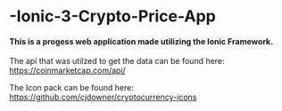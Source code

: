 # -Ionic-3-Crypto-Price-App
#### This is a progess web application made utilizing the Ionic Framework. 
The api that was utilzed to get the data can be found here: https://coinmarketcap.com/api/

The Icon pack can be found here: https://github.com/cjdowner/cryptocurrency-icons
